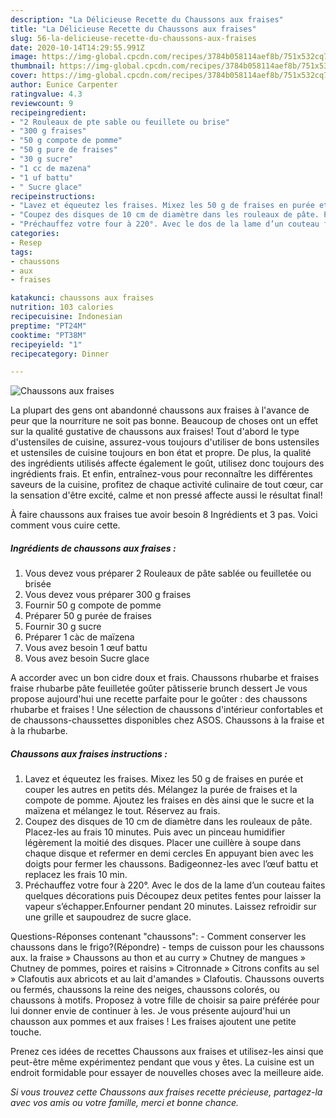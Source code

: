 ```yaml
---
description: "La Délicieuse Recette du Chaussons aux fraises"
title: "La Délicieuse Recette du Chaussons aux fraises"
slug: 56-la-delicieuse-recette-du-chaussons-aux-fraises
date: 2020-10-14T14:29:55.991Z
image: https://img-global.cpcdn.com/recipes/3784b058114aef8b/751x532cq70/chaussons-aux-fraises-photo-principale-de-la-recette.jpg
thumbnail: https://img-global.cpcdn.com/recipes/3784b058114aef8b/751x532cq70/chaussons-aux-fraises-photo-principale-de-la-recette.jpg
cover: https://img-global.cpcdn.com/recipes/3784b058114aef8b/751x532cq70/chaussons-aux-fraises-photo-principale-de-la-recette.jpg
author: Eunice Carpenter
ratingvalue: 4.3
reviewcount: 9
recipeingredient:
- "2 Rouleaux de pte sable ou feuillete ou brise"
- "300 g fraises"
- "50 g compote de pomme"
- "50 g pure de fraises"
- "30 g sucre"
- "1 cc de mazena"
- "1 uf battu"
- " Sucre glace"
recipeinstructions:
- "Lavez et équeutez les fraises. Mixez les 50 g de fraises en purée et couper les autres en petits dés. Mélangez la purée de fraises et la compote de pomme. Ajoutez les fraises en dès ainsi que le sucre et la maïzena et mélangez le tout. Réservez au frais."
- "Coupez des disques de 10 cm de diamètre dans les rouleaux de pâte. Placez-les au frais 10 minutes. Puis avec un pinceau humidifier légèrement la moitié des disques. Placer une cuillère à soupe dans chaque disque et refermer en demi cercles En appuyant bien avec les doigts pour fermer les chaussons. Badigeonnez-les avec l’œuf battu et replacez les frais 10 min."
- "Préchauffez votre four à 220°. Avec le dos de la lame d’un couteau faites quelques décorations puis Découpez deux petites fentes pour laisser la vapeur s’échapper.Enfourner pendant 20 minutes. Laissez refroidir sur une grille et saupoudrez de sucre glace."
categories:
- Resep
tags:
- chaussons
- aux
- fraises

katakunci: chaussons aux fraises 
nutrition: 103 calories
recipecuisine: Indonesian
preptime: "PT24M"
cooktime: "PT38M"
recipeyield: "1"
recipecategory: Dinner

---
```



![Chaussons aux fraises](https://img-global.cpcdn.com/recipes/3784b058114aef8b/751x532cq70/chaussons-aux-fraises-photo-principale-de-la-recette.jpg)

La plupart des gens ont abandonné chaussons aux fraises à l'avance de peur que la nourriture ne soit pas bonne. Beaucoup de choses ont un effet sur la qualité gustative de chaussons aux fraises! Tout d'abord le type d'ustensiles de cuisine, assurez-vous toujours d'utiliser de bons ustensiles et ustensiles de cuisine toujours en bon état et propre. De plus, la qualité des ingrédients utilisés affecte également le goût, utilisez donc toujours des ingrédients frais. Et enfin, entraînez-vous pour reconnaître les différentes saveurs de la cuisine, profitez de chaque activité culinaire de tout cœur, car la sensation d'être excité, calme et non pressé affecte aussi le résultat final!

<!--inarticleads1-->

À faire chaussons aux fraises tue avoir besoin 8 Ingrédients et 3 pas. Voici comment vous cuire cette.

##### Ingrédients de chaussons aux fraises :

1. Vous devez vous préparer 2 Rouleaux de pâte sablée ou feuilletée ou brisée
1. Vous devez vous préparer 300 g fraises
1. Fournir 50 g compote de pomme
1. Préparer 50 g purée de fraises
1. Fournir 30 g sucre
1. Préparer 1 càc de maïzena
1. Vous avez besoin 1 œuf battu
1. Vous avez besoin  Sucre glace


A accorder avec un bon cidre doux et frais. Chaussons rhubarbe et fraises fraise rhubarbe pâte feuilletée goûter pâtisserie brunch dessert Je vous propose aujourd&#39;hui une recette parfaite pour le goûter : des chaussons rhubarbe et fraises ! Une sélection de chaussons d&#39;intérieur confortables et de chaussons-chaussettes disponibles chez ASOS. Chaussons à la fraise et à la rhubarbe. 

<!--inarticleads2-->

##### Chaussons aux fraises instructions :

1. Lavez et équeutez les fraises. Mixez les 50 g de fraises en purée et couper les autres en petits dés. Mélangez la purée de fraises et la compote de pomme. Ajoutez les fraises en dès ainsi que le sucre et la maïzena et mélangez le tout. Réservez au frais.
1. Coupez des disques de 10 cm de diamètre dans les rouleaux de pâte. Placez-les au frais 10 minutes. Puis avec un pinceau humidifier légèrement la moitié des disques. Placer une cuillère à soupe dans chaque disque et refermer en demi cercles En appuyant bien avec les doigts pour fermer les chaussons. Badigeonnez-les avec l’œuf battu et replacez les frais 10 min.
1. Préchauffez votre four à 220°. Avec le dos de la lame d’un couteau faites quelques décorations puis Découpez deux petites fentes pour laisser la vapeur s’échapper.Enfourner pendant 20 minutes. Laissez refroidir sur une grille et saupoudrez de sucre glace.


Questions-Réponses contenant &#34;chaussons&#34;: - Comment conserver les chaussons dans le frigo?(Répondre) - temps de cuisson pour les chaussons aux. la fraise » Chaussons au thon et au curry » Chutney de mangues » Chutney de pommes, poires et raisins » Citronnade » Citrons confits au sel » Clafoutis aux abricots et au lait d&#39;amandes » Clafoutis. Chaussons ouverts ou fermés, chaussons la reine des neiges, chaussons colorés, ou chaussons à motifs. Proposez à votre fille de choisir sa paire préférée pour lui donner envie de continuer à les. Je vous présente aujourd&#39;hui un chausson aux pommes et aux fraises ! Les fraises ajoutent une petite touche. 

<!--inarticleads1-->

<p>
Prenez ces idées de recettes Chaussons aux fraises et utilisez-les ainsi que peut-être même expérimentez pendant que vous y êtes. La cuisine est un endroit formidable pour essayer de nouvelles choses avec la meilleure aide.
</p>

<p>
<i>Si vous trouvez cette Chaussons aux fraises recette précieuse, partagez-la avec vos amis ou votre famille, merci et bonne chance.</i>
</p>
